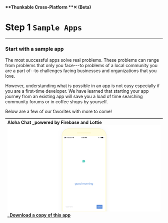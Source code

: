 #### **Thunkable Cross-Platform **✕ \(Beta\)

# Step 1 `Sample Apps`

---

### S**tart with a sample app**

The most successful apps solve real problems. These problems can range from problems that only you face---to problems of a local community you are a part of--to challenges facing businesses and organizations that you love.

However, understanding what is possible in an app is not easy especially if you are a first-time developer. We have learned that starting your app journey from an existing app will save you a load of time searching community forums or in coffee shops by yourself.

Below are a few of our favorites with more to come!

| Aloha Chat _powered by Firebase and Lottie _![](/assets/ios-sample-app-chat.png)_ _[**Download a copy of this app**](https://x.thunkable.com/copy/5aa8131939eea10001c7d652) |
| :--- |




